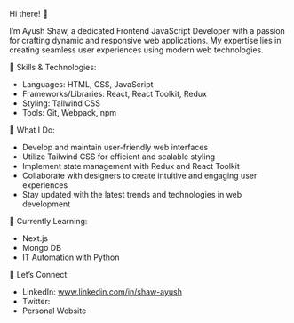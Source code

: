 Hi there! 👋

I’m Ayush Shaw, a dedicated Frontend JavaScript Developer with a passion for crafting dynamic and responsive web applications. My expertise lies in creating seamless user experiences using modern web technologies.

🌟 Skills & Technologies:
- Languages: HTML, CSS, JavaScript
- Frameworks/Libraries: React, React Toolkit, Redux
- Styling: Tailwind CSS
- Tools: Git, Webpack, npm
  
🚀 What I Do:
- Develop and maintain user-friendly web interfaces
- Utilize Tailwind CSS for efficient and scalable styling
- Implement state management with Redux and React Toolkit
- Collaborate with designers to create intuitive and engaging user experiences
- Stay updated with the latest trends and technologies in web development
  
🌱 Currently Learning:
- Next.js
- Mongo DB
- IT Automation with Python

💬 Let’s Connect:
- LinkedIn: www.linkedin.com/in/shaw-ayush
- Twitter: 
- Personal Website
